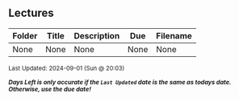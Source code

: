 ## Lectures

| Folder | Title | Description | Due | Filename |
|-----|-----|-----|-----|-----|
| None | None | None | None | None |

<sup>Last Updated: 2024-09-01 (Sun @ 20:03)</sup> 

<sup>***Days Left is only accurate if the `Last Updated` date is the same as todays date. Otherwise, use the due date!***</sup> 